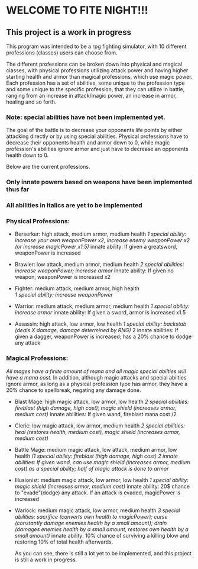 # WELCOME TO FITE NIGHT!!!

## This project is a work in progress

This program was intended to be a rpg fighting simulator, with 10 different professions (classes) users can choose from.

The different professions can be broken down into physical and magical classes, with physical professions utilizing attack power and having higher starting health and armor than magical professions, which use magic power. Each profession has a set of abilities, some unique to the profession type and some unique to the specific profession, that they can utilize in battle, ranging from an increase in attack/magic power, an increase in armor, healing and so forth.

### Note: special abilities have not been implemented yet.

The goal of the battle is to decrease your opponents life points by either attacking directly or by using special abilities. Physical professions have to decrease their opponents health and armor down to 0, while magic profession's abilities ignore armor and just have to decrease an opponents health down to 0.

Below are the current professions.

### Only innate powers based on weapons have been implemented thus far
### All abilities in italics are yet to be implemented

### Physical Professions:

- Berserker: high attack, medium armor, medium health
          *1 special ability: increase your own weaponPower x2, increase enemy weaponPower x2 (or increase magicPower x1.5)*
          innate ability: If given a greatsword, weaponPower is increased

- Brawler: low attack, medium armor, medium health
        *2 special abilities: increase weaponPower; increase armor*
        innate ability: If given no weapon, weaponPower is increased x2

- Fighter: medium attack, medium armor, high health                            
        *1 special ability: increase weaponPower*

- Warrior: medium attack, medium armor, medium health
        *1 special ability: increase armor*
        innate ability: If given a sword, armor is increased x1.5

- Assassin: high attack, low armor, low health
        *1 special ability: backstab (deals X damage, damage determined by RNG)*
        2 innate abilities: If given a dagger, weaponPower is increased; has a 20% chance to dodge any attack

### Magical Professions:

*All mages have a finite amount of mana and all magic special abilties will have a mana cost.* In addition, although magic attacks and special abilties ignore armor, as long as a physical profession type has armor, they have a 20% chance to spellbreak, negating any damage done.

- Blast Mage: high magic attack, low armor, low health
        *2 special abilities: fireblast (high damage, high cost); magic shield (increases armor, medium cost)*
        innate abilities: If given wand, fireblast mana cost /2

- Cleric: low magic attack, low armor, medium health
        *2 special abilities: heal (restores health, medium cost), magic shield (increases armor, medium cost)*

- Battle Mage: medium magic attack, low attack, medium armor, low health
        *(1 special ability: fireblast (high damage, high cost)*
        *2 innate abilities: If given wand, can use magic shield (increases armor, medium cost) as a special ability; half of magic attack is done to armor*

- Illusionist: medium magic attack, low armor, low health
        *1 special ability: magic shield (increases armor, medium cost)*
        innate ability: 20$ chance to "evade"(dodge) any attack. If an attack is evaded, magicPower is increased

- Warlock: medium magic attack, low armor, medium health
        *3 special abilities: sacrifice (converts own health to magicPower); curse (constantly damage enemies health by a small amount); drain (damages enemies health by a small amount, restores own health by a small amount)*
        innate ability: 10% chance of surviving a killing blow and restoring 10% of total health afterwards.

  As you can see, there is still a lot yet to be implemented, and this project is still a work in progress.
